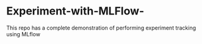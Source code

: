 # Experiment-with-MLFlow-
This repo has a complete demonstration of performing experiment tracking using MLflow
